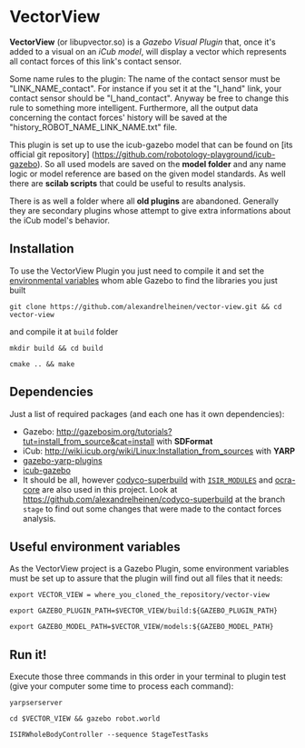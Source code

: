 # VectorView #

**VectorView** (or libupvector.so) is a *Gazebo Visual Plugin* that, once it's added to a visual on an *iCub model*, will display a vector which represents all contact forces of this link's contact sensor.

Some name rules to the plugin:
The name of the contact sensor must be "LINK_NAME_contact". For instance if you set it at the "l_hand" link, your contact sensor should be "l_hand_contact". Anyway be free to change this rule to something more intelligent. Furthermore, all the output data concerning the contact forces' history will be saved at the "history_ROBOT_NAME_LINK_NAME.txt" file.

This plugin is set up to use the icub-gazebo model that can be found on [its official git repository] (https://github.com/robotology-playground/icub-gazebo). So all used models are saved on the **model folder** and any name logic or model reference are based on the given model standards. As well there are **scilab scripts** that could be useful to results analysis.

There is as well a folder where all **old plugins** are abandoned. Generally they are secondary plugins whose attempt to give extra informations about the iCub model's behavior.

## Installation ##

To use the VectorView Plugin you just need to compile it and set the [environmental variables](#useful-environment-variables) whom able Gazebo to find the libraries you just built

`git clone https://github.com/alexandrelheinen/vector-view.git && cd vector-view`

and compile it at `build` folder

`mkdir build && cd build`

`cmake .. && make`

## Dependencies ##

Just a list of required packages (and each one has it own dependencies):
 * Gazebo: http://gazebosim.org/tutorials?tut=install_from_source&cat=install with **SDFormat**
 * iCub: http://wiki.icub.org/wiki/Linux:Installation_from_sources with **YARP** 
 * [gazebo-yarp-plugins](https://github.com/robotology/gazebo-yarp-plugins)
 * [icub-gazebo](https://github.com/robotology-playground/icub-gazebo)
 * It should be all, however [codyco-superbuild](https://github.com/robotology/codyco-superbuild) with [`ISIR_MODULES`](https://github.com/robotology/codyco-superbuild#a-note-on-ocra-wbi-plugins) and [ocra-core](https://github.com/ocra-recipes/ocra-core) are also used in this project. Look at https://github.com/alexandrelheinen/codyco-superbuild at the branch `stage` to find out some changes that were made to the contact forces analysis.
  
## Useful environment variables ##

As the VectorView project is a Gazebo Plugin, some environment variables must be set up to assure that the plugin will find out all files that it needs:

`export VECTOR_VIEW = where_you_cloned_the_repository/vector-view`

`export GAZEBO_PLUGIN_PATH=$VECTOR_VIEW/build:${GAZEBO_PLUGIN_PATH}`

`export GAZEBO_MODEL_PATH=$VECTOR_VIEW/models:${GAZEBO_MODEL_PATH}`

## Run it! ##

Execute those three commands in this order in your terminal to plugin test (give your computer some time to process each command):

`yarpserserver`

`cd $VECTOR_VIEW && gazebo robot.world`

`ISIRWholeBodyController --sequence StageTestTasks`
